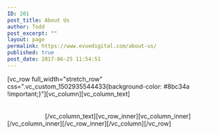 ```yaml
---
ID: 201
post_title: About Us
author: Todd
post_excerpt: ""
layout: page
permalink: https://www.evuedigital.com/about-us/
published: true
post_date: 2017-06-25 11:54:51
---
```

[vc_row full_width="stretch_row" css=".vc_custom_1502935544433{background-color: #8bc34a !important;}"][vc_column][vc_column_text]<span style="color: #ffffff;">We develop decentralized evidence-based systems for Spectrum Management, Sea Management, Energy Management, Land Management, and Agriculture Management</span>[/vc_column_text][vc_row_inner][vc_column_inner][/vc_column_inner][/vc_row_inner][/vc_column][/vc_row]